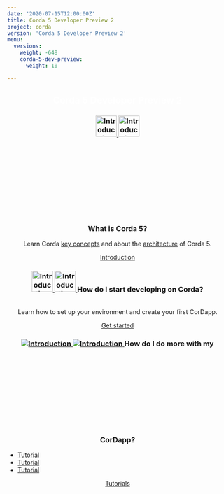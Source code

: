 ```yaml
---
date: '2020-07-15T12:00:00Z'
title: Corda 5 Developer Preview 2
project: corda
version: 'Corda 5 Developer Preview 2'
menu:
  versions:
    weight: -648
    corda-5-dev-preview:
      weight: 10  

---
```

<section class="section" style="text-align:center; color:white; background-image:url('bg-dark.jpg');">
  <h1>
    Corda 5 Developer Preview 2
  </h1>
</section>
<section class="section">
  <div class="row row-cols-1 row-cols-md-2 row-cols-xl-3 g-5">
<!--
  <div class="col">
    <div class="card h-100"  style="text-align: center">
      <div class="card-body">
        <h3 class="card-title">
        <a href="en/get-started.html">
          <img src='{{ "icons/agenda-bookmark.svg" | relURL }}' alt="Get started"  height="48" class="light-only">
          <img src='{{ "icons/agenda-bookmark-white.svg" | relURL }}' alt="Get started"  height="48" class="dark-only">
        </a>
          <span>Title</span></h3>
        <p>.........</a></p>
      </div>
      <div class="card-footer">
        <a href="5.0-dev-preview-2/release-notes/release-notes-c5dp2.html" class="btn rounded">Button text</a>
      </div>
    </div>
  </div>
-->  
<div class="col">
  <div class="card h-100"  style="text-align: center">
    <div class="card-body">
      <h3 class="card-title">
        <a href="en/get-started.html">
          <img src="../../../../../../icons/agenda-bookmark.svg" alt="Introduction"  style="padding-bottom: 200px;" height="48" class="light-only">
          <img src="../../../../../../icons/agenda-bookmark-white.svg" alt="Introduction"  style="padding-bottom: 200px;" height="48" class="dark-only">
        </a><br>
        <span>What is Corda 5?</span></h3>
      <p>Learn Corda <a href="5.0-dev-preview-2/getting-started/key-concepts.html" class="fw-semibold">key concepts</a> and about the <a href="5.0-dev-preview-2/getting-started/architecture/architecture.html" class="fw-semibold">architecture</a> of Corda 5.</a></p>
    </div>
    <div class="card-footer">
      <a href="5.0-dev-preview-2/introduction.html" class="btn rounded">Introduction</a>
    </div>
  </div>
</div>
      <div class="col">
        <div class="card h-100" style="text-align: center">
          <div class="card-body">
            <h3 class="card-title">
            <a href="en/get-started.html">
              <img src="../../../../../../icons/document.svg" alt="Introduction"  style="padding-bottom: 20px;" height="48" class="light-only">
              <img src="../../../../../../icons/document-white.svg" alt="Introduction"  style="padding-bottom: 20px;" height="48" class="dark-only">
            </a>
              <span>How do I start developing on Corda?</span></h3>
            <p>Learn how to set up your environment and create your first CorDapp.</p>
          </div>
          <div class="card-footer">
            <a href="5.0-dev-preview-2/getting-started/overview.html" class="btn rounded">Get started</a>
          </div>
        </div>
      </div>
      <div class="col">
        <div class="card h-100" style="text-align: center">
          <div class="card-body">
            <h3 class="card-title">         <a href="en/get-started.html">
                      <img src="../../../../../../icons/bullet-list.svg" alt="Introduction"  style="padding-bottom: 200px;" class="light-only">
                      <img src="../../../../../../icons/bullet-list-white.svg" alt="Introduction"  style="padding-bottom: 200px;" class="dark-only">
    </a>
              <span>How do I do more with my CorDapp?</span></h3>
              <ul><li style="text-align: left;"><a href="en/platform/corda/4.9/enterprise.html">Tutorial</a></li>
                  <li style="text-align: left;"><a href="en/platform/corda/4.9/enterprise.html">Tutorial</a></li>
                  <li style="text-align: left;"><a href="en/platform/corda/4.9/enterprise.html">Tutorial</a></li>
            </ul>
          </div>
          <div class="card-footer">
            <a href="5.0-dev-preview-2/getting-started/overview.html" class="btn rounded">Tutorials</a>
          </div>
        </div>
      </div>

</section>
